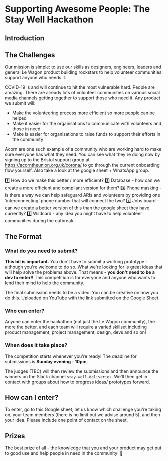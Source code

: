 # Supporting Awesome People: The Stay Well Hackathon

## Introduction
## The Challenges

Our mission is simple: to use our skills as designers, engineers, leaders and general Le Wagon product building rockstars to help volunteer communities support anyone who needs it.

COVID-19 is and will continue to hit the most vulnerable hard. People are amazing. There are already lots of volunteer communities on various social media channels getting together to support those who need it. Any product we submit will:

- Make the volunteering process more efficient so more people can be helped
- Make it easier for the organisations to communicate with volunteers and those in need
- Make is easier for organisations to raise funds to support their efforts in the community

Acorn are one such example of a community who are working hard to make sure everyone has what they need. You can see what they're doing now by signing up to the Bristol support group at https://acorntheunion.org.uk/corona/ to go through the current onboarding flow yourself. Also take a look at the google sheet + WhatsApp group.

:one: How do we make this better / more efficient?
:two: Database - how can we create a more efficient and compliant version for them?
:three: Phone masking - is there a way we can help safeguard ARIs and volunteers by providing one ‘interconnecting’ phone number that will connect the two?
:four: Jobs board - can we create a better version of this than the google sheet they have currently?
:five: Wildcard - any idea you might have to help volunteer communities during the outbreak

## The Format
### What do you need to submit?
**This bit is important.** You don't have to submit a working prototype - although you're welcome to do so. What we're looking for is great ideas that will help solve the problems above. That means - **you don't need to be a dev to enter!!** This competition is for everyone and anyone who wants to lend their mind to help the community.

The final submission needs to be a video. You can be creative on how you do this. Uploaded on YouTube with the link submitted on the Google Sheet.

### Who can enter?
Anyone can enter the hackathon (not just the Le Wagon community), the more the better, and each team will require a varied skillset including product management, project management, design, devs and so on!


### When does it take place?
The competition starts whenever you're ready! The deadline for submissions is **Sunday evening - 10pm**.

The judges (TBC) will then review the submissions and then announce the winners on the Slack channel `stay-well-deliveries`. We'll then get in contact with groups about how to progress ideas/ prototypes forward.

## How can I enter?
To enter, go to this Google sheet, let us know which challenge you're taking on, your team members (there is no limit but we advise around 5), and then your idea. Please include one point of contact on the sheet.

## Prizes
The best prize of all - the knowledge that you and your product may get put to good use and help people in need in the community! 🚀